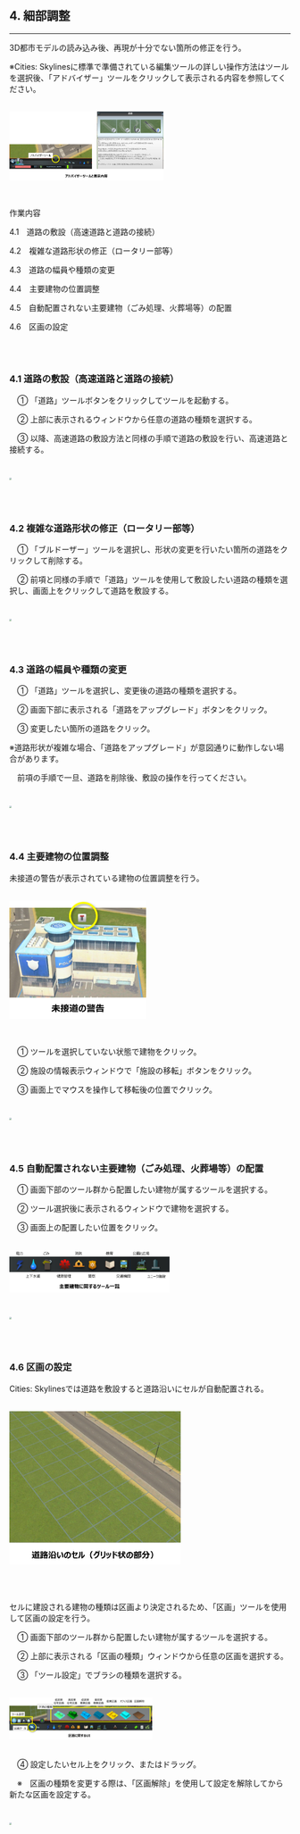 ## 4. 細部調整

------

3D都市モデルの読み込み後、再現が十分でない箇所の修正を行う。

※Cities: Skylinesに標準で準備されている編集ツールの詳しい操作方法はツールを選択後、「アドバイザー」ツールをクリックして表示される内容を参照してください。

<br><img src="../resources/userMan/3-4-1.png" style="zoom: 27%;" />

<br>

作業内容

4.1　道路の敷設（高速道路と道路の接続）

4.2　複雑な道路形状の修正（ロータリー部等）

4.3　道路の幅員や種類の変更

4.4　主要建物の位置調整

4.5　自動配置されない主要建物（ごみ処理、火葬場等）の配置

4.6　区画の設定

<br><br>

### 4.1 道路の敷設（高速道路と道路の接続）

　① 「道路」ツールボタンをクリックしてツールを起動する。

　② 上部に表示されるウィンドウから任意の道路の種類を選択する。

　③ 以降、高速道路の敷設方法と同様の手順で道路の敷設を行い、高速道路と接続する。

<br><img src="../resources/userMan/3-4-1-1.png" style="zoom: 25%;" />

<br><br>

### 4.2 複雑な道路形状の修正（ロータリー部等）

　① 「ブルドーザー」ツールを選択し、形状の変更を行いたい箇所の道路をクリックして削除する。

　② 前項と同様の手順で「道路」ツールを使用して敷設したい道路の種類を選択し、画面上をクリックして道路を敷設する。

<br><img src="../resources/userMan/3-4-2-1.png" style="zoom: 25.5%;" />

<br><br>

### 4.3 道路の幅員や種類の変更

　① 「道路」ツールを選択し、変更後の道路の種類を選択する。

　② 画面下部に表示される「道路をアップグレード」ボタンをクリック。

　③ 変更したい箇所の道路をクリック。

※道路形状が複雑な場合、「道路をアップグレード」が意図通りに動作しない場合があります。

　前項の手順で一旦、道路を削除後、敷設の操作を行ってください。

<br><img src="../resources/userMan/3-4-3-1.png" style="zoom: 25%;" />

<br><br>

### 4.4 主要建物の位置調整

未接道の警告が表示されている建物の位置調整を行う。

<br><img src="../resources/userMan/3-4-4-1.png" style="zoom: 25%;" />

<br>

　① ツールを選択していない状態で建物をクリック。

　② 施設の情報表示ウィンドウで「施設の移転」ボタンをクリック。

　③ 画面上でマウスを操作して移転後の位置でクリック。

<br><img src="../resources/userMan/3-4-4-2.png" style="zoom: 25%;" />

<br><br>

### 4.5 自動配置されない主要建物（ごみ処理、火葬場等）の配置

　① 画面下部のツール群から配置したい建物が属するツールを選択する。

　② ツール選択後に表示されるウィンドウで建物を選択する。

　③ 画面上の配置したい位置をクリック。

<br><img src="../resources/userMan/3-4-5-1.png" style="zoom: 28%;" />

<br><img src="../resources/userMan/3-4-5-2.png" style="zoom: 25%;" />

<br><br>

### 4.6 区画の設定

Cities: Skylinesでは道路を敷設すると道路沿いにセルが自動配置される。

<br><img src="../resources/userMan/3-4-6-1.png" style="zoom: 30%;" />

<br><br>

セルに建設される建物の種類は区画より決定されるため、「区画」ツールを使用して区画の設定を行う。

　① 画面下部のツール群から配置したい建物が属するツールを選択する。

　② 上部に表示される「区画の種類」ウィンドウから任意の区画を選択する。

　③ 「ツール設定」でブラシの種類を選択する。

<br><img src="../resources/userMan/3-4-6-2.png" style="zoom: 25%;" />

<br>　④ 設定したいセル上をクリック、またはドラッグ。

　※　区画の種類を変更する際は、「区画解除」を使用して設定を解除してから新たな区画を設定する。

<br><img src="../resources/userMan/3-4-6-3.png" style="zoom: 25%;" />

<br><br>
